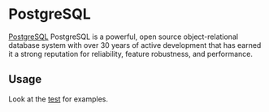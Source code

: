 # PostgreSQL

[PostgreSQL](https://www.postgresql.org/) PostgreSQL is a powerful, open source object-relational database system with over 30 years of active development that has earned it a strong reputation for reliability, feature robustness, and performance.

## Usage

Look at the [test](postgresql-container.test.ts) for examples.
